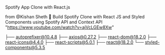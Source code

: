 Spotify App Clone with React.js

from
@Kishan Sheth
🔴 Build Spotify Clone with React JS and Styled Components using Spotify API and Context API
"https://www.youtube.com/watch?v=ajVcLGEw8Xw"


├── autoprefixer@10.4.8
├── axios@0.27.2
├── react-dom@18.2.0
├── react-icons@4.4.0
├── react-scripts@5.0.1
├── react@18.2.0
└── styled-components@5.3.5
